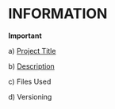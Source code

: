 # INFORMATION
**Important**

a) [Project Title](ProjectTitle.md)

b) [Description](Description.md)

c) Files Used

d) Versioning

